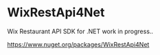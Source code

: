 WixRestApi4Net
============

Wix Restaurant API SDK for .NET
work in progress..

https://www.nuget.org/packages/WixRestApi4Net
